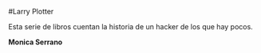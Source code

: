 
#Larry Plotter

Esta serie de libros cuentan la historia de un hacker de los que hay pocos.

**Monica Serrano**